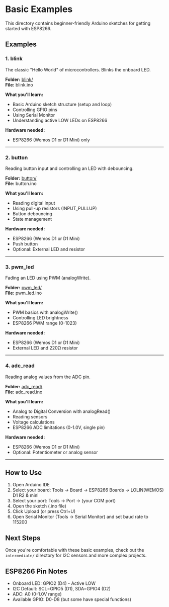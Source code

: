 # Basic Examples

This directory contains beginner-friendly Arduino sketches for getting started with ESP8266.

## Examples

### 1. blink
The classic "Hello World" of microcontrollers. Blinks the onboard LED.

**Folder:** [blink/](blink/)  
**File:** blink.ino

**What you'll learn:**
- Basic Arduino sketch structure (setup and loop)
- Controlling GPIO pins
- Using Serial Monitor
- Understanding active LOW LEDs on ESP8266

**Hardware needed:**
- ESP8266 (Wemos D1 or D1 Mini) only

---

### 2. button
Reading button input and controlling an LED with debouncing.

**Folder:** [button/](button/)  
**File:** button.ino

**What you'll learn:**
- Reading digital input
- Using pull-up resistors (INPUT_PULLUP)
- Button debouncing
- State management

**Hardware needed:**
- ESP8266 (Wemos D1 or D1 Mini)
- Push button
- Optional: External LED and resistor

---

### 3. pwm_led
Fading an LED using PWM (analogWrite).

**Folder:** [pwm_led/](pwm_led/)  
**File:** pwm_led.ino

**What you'll learn:**
- PWM basics with analogWrite()
- Controlling LED brightness
- ESP8266 PWM range (0-1023)

**Hardware needed:**
- ESP8266 (Wemos D1 or D1 Mini)
- External LED and 220Ω resistor

---

### 4. adc_read
Reading analog values from the ADC pin.

**Folder:** [adc_read/](adc_read/)  
**File:** adc_read.ino

**What you'll learn:**
- Analog to Digital Conversion with analogRead()
- Reading sensors
- Voltage calculations
- ESP8266 ADC limitations (0-1.0V, single pin)

**Hardware needed:**
- ESP8266 (Wemos D1 or D1 Mini)
- Optional: Potentiometer or analog sensor

---

## How to Use

1. Open Arduino IDE
2. Select your board: Tools → Board → ESP8266 Boards → LOLIN(WEMOS) D1 R2 & mini
3. Select your port: Tools → Port → (your COM port)
4. Open the sketch (.ino file)
5. Click Upload (or press Ctrl+U)
6. Open Serial Monitor (Tools → Serial Monitor) and set baud rate to 115200

## Next Steps

Once you're comfortable with these basic examples, check out the `intermediate/` directory for I2C sensors and more complex projects.

## ESP8266 Pin Notes

- Onboard LED: GPIO2 (D4) - Active LOW
- I2C Default: SCL=GPIO5 (D1), SDA=GPIO4 (D2)
- ADC: A0 (0-1.0V range)
- Available GPIO: D0-D8 (but some have special functions)
